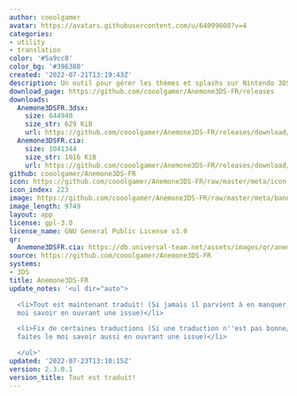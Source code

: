 ```yaml
---
author: cooolgamer
avatar: https://avatars.githubusercontent.com/u/64099608?v=4
categories:
- utility
- translation
color: '#5a9cc8'
color_bg: '#396380'
created: '2022-07-21T13:19:43Z'
description: Un outil pour gérer les thèmes et splashs sur Nintendo 3DS
download_page: https://github.com/cooolgamer/Anemone3DS-FR/releases
downloads:
  Anemone3DSFR.3dsx:
    size: 644940
    size_str: 629 KiB
    url: https://github.com/cooolgamer/Anemone3DS-FR/releases/download/2.3.0.1/Anemone3DSFR.3dsx
  Anemone3DSFR.cia:
    size: 1041344
    size_str: 1016 KiB
    url: https://github.com/cooolgamer/Anemone3DS-FR/releases/download/2.3.0.1/Anemone3DSFR.cia
github: cooolgamer/Anemone3DS-FR
icon: https://github.com/cooolgamer/Anemone3DS-FR/raw/master/meta/icon.png
icon_index: 223
image: https://github.com/cooolgamer/Anemone3DS-FR/raw/master/meta/banner.png
image_length: 9749
layout: app
license: gpl-3.0
license_name: GNU General Public License v3.0
qr:
  Anemone3DSFR.cia: https://db.universal-team.net/assets/images/qr/anemone3dsfr-cia.png
source: https://github.com/cooolgamer/Anemone3DS-FR
systems:
- 3DS
title: Anemone3DS-FR
update_notes: '<ul dir="auto">

  <li>Tout est maintenant traduit! (Si jamais il parvient à en manquer, faites le
  moi savoir en ouvrant une issue)</li>

  <li>Fix de certaines traductions (Si une traduction n''est pas bonne/sort de l''écran,
  faites le moi savoir aussi en ouvrant une issue)</li>

  </ul>'
updated: '2022-07-23T13:10:15Z'
version: 2.3.0.1
version_title: Tout est traduit!
---
```

